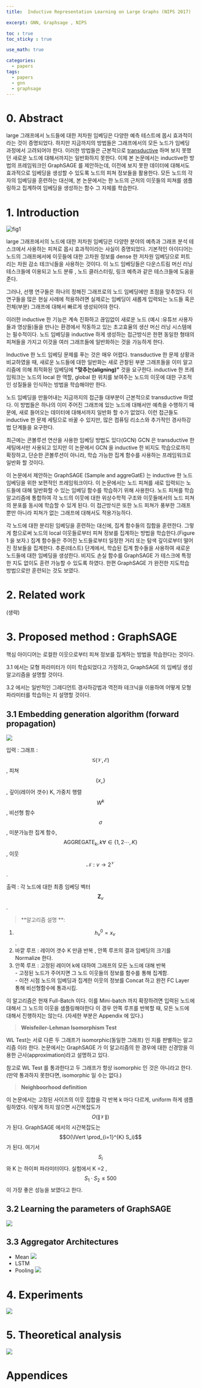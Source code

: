 ```yaml
---
title:  Inductive Representation Learning on Large Graphs (NIPS 2017)

excerpt: GNN, Graphsage , NIPS

toc : true
toc_sticky : true  

use_math: true

categories:
  - papers
tags:
  - papers
  - gnn
  - graphsage
---
```


# 0. Abstract

large 그래프에서 노드들에 대한 저차원 임베딩은 다양한 예측 테스트에 몹시 효과적이라는 것이 증명되었다. 하지만 지금까지의 방법들은 그래프에서의 모든 노드가 임베딩 과정에서 고려되어야 한다. 이러한 방법들은 
근본적으로 [transductive](https://en.wikipedia.org/wiki/Transduction_(machine_learning)) 하며 보지 못했던 새로운 노드에 대해서까지는 일반화하지 못한다. 이제
본 논문에서는 inductive한 방법의 프레임워크인 GraphSAGE 를 제안하는데, 이전에 보지 못한 데이터에
대해서도 효과적으로 임베딩을 생성할 수 있도록 노드의 피쳐 정보들을 활용한다. 모든 노드의 각자의 임베딩을 훈련하는 대신에, 
본 논문에서는 한 노드의 근처의 이웃들의 피쳐를 샘플링하고 집계하여
임베딩을 생성하는 함수 그 자체를 학습한다. 

# 1. Introduction 

![fig1](https://user-images.githubusercontent.com/113276452/243048496-7a3f6e99-44d0-4af9-8672-872bb7b41fcc.png)

large 그래프에서의 노드에 대한 저차원 임베딩은 다양한 분야의 예측과 그래프 분석 테스크에서 사용하는
피쳐로 몹시 효과적이라는 사실이 증명되었다. 기본적인 아이디어는 노드의 그래프에서에 이웃들에 대한 고차원 정보를 
dense 한 저차원 임베딩으로 퍼트리는 차원 감소 테크닉들을 사용하는 것이다. 
이 노드 임베딩들은 다운스트림 머신 러닝 테스크들에 이용되고 노드 분류 , 노드 클러스터링, 링크 예측과 같은
테스크들에 도움을 준다.

그러나, 선행 연구들은 하나의 정해진 그래프로의 노드 임베딩에만 초점을 맞추었다. 이 연구들을 많은 
현실 사례에 적용하려면 실제로는 임베딩이 새롭게 입력되는 노드들 혹은 전체(부분) 그래프에 대해서
빠르게 생성되어야 한다. 

이러한 inductive 한 기능은 계속 진화하고 끊임없이 새로운 노드
(예시 :유튜브 사용자들과 영상들)들을 만나는 환경에서 작동하고 있는 
초고효율의 생산 머신 러닝 시스템에는 필수적이다. 
노드 임베딩을 inductive 하게 생성하는 접근방식은 한편 동일한 형태의 피쳐들을 가지고 
이것을 여러 그래프들에 일반화하는 것을 가능하게 한다. 

Inductive 한 노드 임베딩 문제를 푸는 것은 매우 어렵다. transductive 한 문제 상황과 비교하였을 때, 
새로운 노드들에 대한 일반화는 새로 관찰된 부분 그래프들을 이미 알고리즘에
의해 최적화된 임베딩에 **"맞추는(aligning)"** 것을 요구한다. inductive 한 프레임워크는 
노드의 local 한 역할, global 한 위치를 보여주는 노드의 이웃에 대한 구조적인 성질들을 인식하는 방법을 학습해야만 한다.

노드 임베딩을 만들어내는 지금까지의 접근들 대부분이 근본적으로 transductive 하였다.
이 방법들은 하나의 이미 주어진 그래프에 있는 노드에 대해서만 예측을 수행하기 때문에,
새로 들어오는 데이터에 대해서까지 일반화 할 수가 없었다. 이런 접근들도 inductive 한
문제 세팅으로 바꿀 수 있지만, 많은 컴퓨팅 리소스와 추가적인 경사하강법 단계들을 요구한다.

최근에는 콘볼루션 연산을 사용한 임베딩 방법도 있다(GCN) GCN 은 transductive 한
세팅에서만 사용되고 있지만 이 논문에서 GCN 을 inductive 한 비지도 학습으로까지
확장하고, 단순한 콘볼루션이 아니라, 학습 가능한 집계 함수를 사용하는 프레임워크로 일반화 할 것이다.

이 논문에서 제안하는 GraphSAGE (Sample and aggreGatE) 는 inductive 한 노드 임베딩을 위한
보편적인 프레임워크이다. 이 논문에서는 노드 피쳐를 새로 입력되는 노드들에 대해 일반화할 수 있는 임베딩
함수를 학습하기 위해 사용한다. 노드 피쳐를 학습 알고리즘에 통합하여 각 노드의 이웃에 대한 위상수학적
구조와 이웃들에서의 노드 피쳐의 분포를 동시에 학습할 수 있게 된다. 이 접근방식은 또한 노드 피쳐가 풍부한
그래프뿐만 아니라 피쳐가 없는 그래프에 대해서도 적용가능하다.

각 노드에 대한 분리된 임베딩을 훈련하는 대신에, 집계 함수들의 집합을 훈련한다. 그렇게 함으로써 
노드의 local 이웃들로부터 피쳐 정보를 집계하는 방법을 학습한다.(Figure 1 을 보자.)
집계 함수들은 주어진 노드들로부터 일정한 거리 또는 탐색 깊이로부터 떨어진 정보들을 집계한다.
추론(테스트) 단계에서, 학습된 집계 함수들을 사용하여 새로운 노드들에 대한 임베딩을 생성한다.
비지도 손실 함수를 GraphSAGE 가 테스크에 특정한 지도 없이도 훈련 가능할 수 있도록 하였다.
한편 GraphSAGE 가 완전한 지도학습 방법으로만 훈련되는 것도 보였다. 

# 2. Related work

(생략)

# 3. Proposed method : GraphSAGE

핵심 아이디어는 로컬한 이웃으로부터 피쳐 정보를 집계하는 방법을 학습한다는 것이다.

3.1 에서는 모형 파라미터가 이미 학습되었다고 가정하고, GraphSAGE 의 임베딩 생성 알고리즘을
설명할 것이다.

3.2 에서는 일반적인 그레디언트 경사하강법과 역전파 테크닉을 이용하여 어떻게 모형 파라미터를
학습하는 지 설명할 것이다.

## 3.1 Embedding generation algorithm (forward propagation)

![](https://user-images.githubusercontent.com/113276452/243048562-4764034b-72cc-4b18-be29-cdcf1a042ae8.png)

입력 : 그래프 : $$\mathcal{G(V, E)}$$ , 피쳐 $$\{x_{\mathcal{v}}\}$$ ,
깊이(레이어 갯수) K, 가중치 행렬 $$W^{k}$$, 비선형 함수 $$\sigma$$ , 
미분가능한 집계 함수, $$\text{AGGREGATE}_k, k \forall \in \{1,2 \cdots, K\}$$, 이웃 $$\mathcal{N}: v \rightarrow 2^{\mathcal{V}}$$.

출력 : 각 노드에 대한 최종 임베딩 벡터 $$\mathbf{Z}_v$$.

> **알고리즘 설명 **: 

1. $$h_{v}^0 = x_v$$.
2. 바깥 루프 : 레이어 갯수 K 만큼 반복 , 안쪽 루프의 결과 임베딩의 크기를 Normalize 한다.
3. 안쪽 루프 : 고정된 레이어 k에 대하여 그래프의 모든 노드에 대해 반복 <br> - 고정된 노드가 주어지면 그  노드 이웃들의 정보를 함수를 통해 집계함. <br> - 이전 시점 노드의 임베딩과 집계한 이웃의 정보를 Concat 하고 완전 FC Layer 통해 비선형함수에 통과시킴.

이 알고리즘은 현재 Full-Batch 이다. 이를 Mini-batch 까지 확장하려면 입력된 노드에 대해서
그 노드의 이웃을 샘플링해야한다 이 경우 안쪽 루프를 반복할 때, 모든 노드에 대해서 진행하지는 않는다.
(자세한 부분은 Appendix 에 있다.)

> **Weisfeiler-Lehman Isomorphism Test**

WL Test는 서로 다른 두 그래프가 isomorphic(동일한 그래프) 인 지를 판별하는 알고리즘 이라 한다.
논문에서는 GraphSAGE 가 이 알고리즘의 한 경우에 대한 신경망을 이용한 근사(approximation)라고 설명하고 있다.

참고로 WL Test 를 통과한다고 두 그래프가 항상 isomorphic 인 것은 아니라고 한다.
(만약 통과하지 못한다면, isomorphic 일 수는 없다.)

> **Neighboorhood definition**

이 논문에서는 고정된 사이즈의 이웃 집합을 각 반복 k 마다 다르게, uniform 하게 샘플링하였다.
이렇게 하지 않으면 시간복잡도가 $$O(\lVert \mathcal{V} \rVert)$$ 가 된다.
GraphSAGE 에서의 시간복잡도는 $$O(\lVert \prod_{i=1}^{K} S_i)$$ 가 된다.
여기서 $$S_i$$ 와 K 는 하이퍼 파라미터이다. 실험에서 K =2 , $$S_1 \cdot S_2 \leq 500$$
이 가장 좋은 성능을 보였다고 한다. 


## 3.2 Learning the parameters of GraphSAGE
![](https://user-images.githubusercontent.com/113276452/243154087-8b8d378a-0cff-4f8f-873e-d2d04665f99c.png)

## 3.3 Aggregator Architectures
- Mean
![](https://user-images.githubusercontent.com/113276452/243164268-41fbf641-663a-49d6-bdda-eb76ed2f58b7.png)
- LSTM
- Pooling
![](https://user-images.githubusercontent.com/113276452/243165383-c52daa82-d925-4012-89f5-a76816a00045.png)


# 4. Experiments

![](https://user-images.githubusercontent.com/113276452/243165501-5b9afae3-0e75-4dd5-872b-12aca5dd1433.png)

# 5. Theoretical analysis

![](https://user-images.githubusercontent.com/113276452/243165450-13743c3c-7a82-4948-a90a-f10770a4d5fb.png)

# Appendices 
